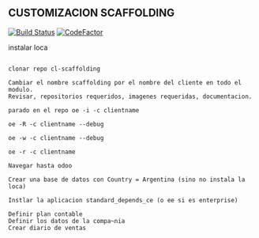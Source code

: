 CUSTOMIZACION SCAFFOLDING 
-------------------------

[![Build Status](https://travis-ci.org/jobiols/cl-scaffolding.svg?branch=11.0)](https://travis-ci.org/jobiols/cl-scaffolding)
[![CodeFactor](https://www.codefactor.io/repository/github/jobiols/cl-scaffolding/badge)](https://www.codefactor.io/repository/github/jobiols/cl-scaffolding)


instalar loca
~~~~~~~~~~~~~

clonar repo cl-scaffolding

Cambiar el nombre scaffolding por el nombre del cliente en todo el modulo.
Revisar, repositorios requeridos, imagenes requeridas, documentacion.

parado en el repo oe -i -c clientname

oe -R -c clientname --debug

oe -w -c clientname --debug

oe -r -c clientname

Navegar hasta odoo

Crear una base de datos con Country = Argentina (sino no instala la loca)

Instlar la aplicacion standard_depends_ce (o ee si es enterprise)

Definir plan contable
Definir los datos de la compa~nia
Crear diario de ventas
